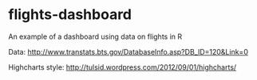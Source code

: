flights-dashboard
=================

An example of a dashboard using data on flights in R

Data: http://www.transtats.bts.gov/DatabaseInfo.asp?DB_ID=120&Link=0

Highcharts style: http://tulsid.wordpress.com/2012/09/01/highcharts/